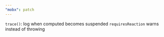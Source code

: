```yaml
---
"mobx": patch
---
```


`trace()`: log when computed becomes suspended
`requiresReaction` warns instead of throwing
